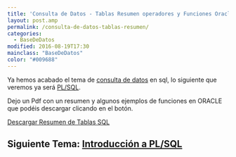 ```yaml
---
title: 'Consulta de Datos - Tablas Resumen operadores y Funciones Oracle'
layout: post.amp
permalink: /consulta-de-datos-tablas-resumen/
categories:
  - BaseDeDatos
modified: 2016-08-19T17:30
mainclass: "BaseDeDatos"
color: "#009688"
---
```


Ya hemos acabado el tema de [consulta de datos][1] en sql, lo siguiente que veremos ya será [PL/SQL][2].

Dejo un Pdf con un resumen y algunos ejemplos de funciones en ORACLE que podéis descargar clicando en el botón.

<div class="button-post">
  <a href="/assets/pdfs/SOLOTABLAS.pdf" target="_blank">Descargar Resumen de Tablas SQL</a>
</div>

## Siguiente Tema: [Introducción a PL/SQL][2]


 [1]: https://elbauldelprogramador.com/bases-de-datos/
 [2]: https://elbauldelprogramador.com/introduccion-plsql/
